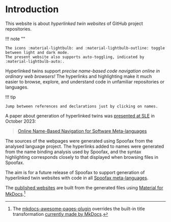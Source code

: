 # Introduction

This website is about _hyperlinked twin websites_ of GitHub project repositories.

!!! note ""

    The icons :material-lightbulb: and :material-lightbulb-outline: toggle between light and dark mode.
    The present website also supports auto-toggling, indicated by :material-lightbulb-auto:.

Hyperlinked twins support _precise name-based code navigation online in ordinary web browsers!_
The hyperlinks and highlighting make it much easier to browse, explore, and understand code
in unfamiliar repositories or languages.

!!! tip

    Jump between references and declarations just by clicking on names.

A paper about generation of hyperlinked twins was 
[presented at SLE](https://2023.splashcon.org/home/sle-2023#program) in October 2023:

> [Online Name-Based Navigation for Software Meta-languages](https://doi.org/10.1145/3623476.3623528 "DOI")

The sources of the webpages were generated using Spoofax from the analysed language project.
The hyperlinks added to names were generated from the name binding analysis used by Spoofax,
and the syntax highlighting corresponds closely to that displayed when browsing files in Spoofax.

The aim is for a future release of Spoofax to support generation of hyperlinked twin websites
with code in all [Spoofax meta-languages].

The [published websites](examples.md) are built from the generated files
using [Material for MkDocs].[^plugin]

[^plugin]: The [mkdocs-awesome-pages-plugin] overrides the built-in title transformation
    [currently made by MkDocs](https://github.com/mkdocs/mkdocs/issues/2086>).

[Spoofax]: https://spoofax.dev
[Spoofax meta-languages]: https://spoofax.dev/references/#spoofax-meta-languages
[SDF repo]: https://github.com/metaborg/sdf
[Material for MkDocs]: https://squidfunk.github.io/mkdocs-material
[mkdocs-awesome-pages-plugin]: https://github.com/lukasgeiter/mkdocs-awesome-pages-plugin
